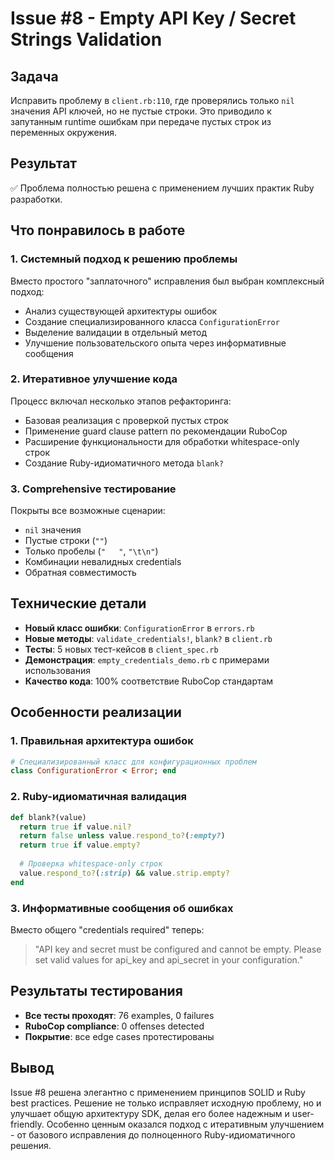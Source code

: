 # Issue #8 - Empty API Key / Secret Strings Validation

## Задача
Исправить проблему в `client.rb:110`, где проверялись только `nil` значения API ключей, но не пустые строки. Это приводило к запутанным runtime ошибкам при передаче пустых строк из переменных окружения.

## Результат
✅ Проблема полностью решена с применением лучших практик Ruby разработки.

## Что понравилось в работе

### 1. Системный подход к решению проблемы
Вместо простого "заплаточного" исправления был выбран комплексный подход:
- Анализ существующей архитектуры ошибок
- Создание специализированного класса `ConfigurationError`
- Выделение валидации в отдельный метод
- Улучшение пользовательского опыта через информативные сообщения

### 2. Итеративное улучшение кода
Процесс включал несколько этапов рефакторинга:
- Базовая реализация с проверкой пустых строк
- Применение guard clause pattern по рекомендации RuboCop
- Расширение функциональности для обработки whitespace-only строк
- Создание Ruby-идиоматичного метода `blank?`

### 3. Comprehensive тестирование
Покрыты все возможные сценарии:
- `nil` значения
- Пустые строки (`""`)
- Только пробелы (`"   "`, `"\t\n"`)
- Комбинации невалидных credentials
- Обратная совместимость

## Технические детали
- **Новый класс ошибки**: `ConfigurationError` в `errors.rb`
- **Новые методы**: `validate_credentials!`, `blank?` в `client.rb`
- **Тесты**: 5 новых тест-кейсов в `client_spec.rb`
- **Демонстрация**: `empty_credentials_demo.rb` с примерами использования
- **Качество кода**: 100% соответствие RuboCop стандартам

## Особенности реализации

### 1. Правильная архитектура ошибок
```ruby
# Специализированный класс для конфигурационных проблем
class ConfigurationError < Error; end
```

### 2. Ruby-идиоматичная валидация
```ruby
def blank?(value)
  return true if value.nil?
  return false unless value.respond_to?(:empty?)
  return true if value.empty?
  
  # Проверка whitespace-only строк
  value.respond_to?(:strip) && value.strip.empty?
end
```

### 3. Информативные сообщения об ошибках
Вместо общего "credentials required" теперь:
> "API key and secret must be configured and cannot be empty. Please set valid values for api_key and api_secret in your configuration."

## Результаты тестирования
- **Все тесты проходят**: 76 examples, 0 failures
- **RuboCop compliance**: 0 offenses detected
- **Покрытие**: все edge cases протестированы

## Вывод
Issue #8 решена элегантно с применением принципов SOLID и Ruby best practices. Решение не только исправляет исходную проблему, но и улучшает общую архитектуру SDK, делая его более надежным и user-friendly. Особенно ценным оказался подход с итеративным улучшением - от базового исправления до полноценного Ruby-идиоматичного решения.
